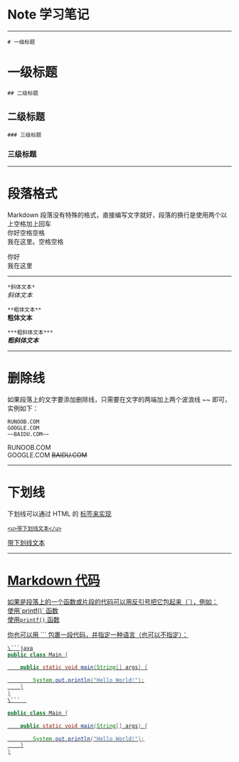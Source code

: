 # Note 学习笔记

* * *
```# 一级标题 ``` 
# 一级标题  
```## 二级标题 ``` 
## 二级标题
```### 三级标题```  
### 三级标题  

* * *
# 段落格式
Markdown 段落没有特殊的格式，直接编写文字就好，段落的换行是使用两个以上空格加上回车  
你好<kbd>空格</kbd><kbd>空格</kbd>  
我在这里。<kbd>空格</kbd><kbd>空格</kbd>  

你好  
我在这里  

* * *
```*斜体文本*```  
*斜体文本*  

```**粗体文本** ```  
**粗体文本**

```***粗斜体文本***  ```  
***粗斜体文本***
* * *

# 删除线
如果段落上的文字要添加删除线，只需要在文字的两端加上两个波浪线 ~~ 即可，实例如下：  
```
RUNOOB.COM  
GOOGLE.COM  
~~BAIDU.COM~~  
```
RUNOOB.COM  
GOOGLE.COM 
~~BAIDU.COM~~
* * *
# 下划线
下划线可以通过 HTML 的 <u> 标签来实现  
```
<u>带下划线文本</u>
```  
<u>带下划线文本</u>
* * *

# Markdown 代码
如果是段落上的一个函数或片段的代码可以用反引号把它包起来（\`），例如：  
使用\`printf()\` 函数  
使用`printf()` 函数  

你也可以用 \`\`\` 包裹一段代码，并指定一种语言（也可以不指定）：  

```java
\```java
public class Main {

    public static void main(String[] args) {

        System.out.println("Hello World!");
    }
}
\```  
```

```java
public class Main {

    public static void main(String[] args) {

        System.out.println("Hello World!");
    }
}
```

